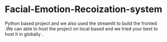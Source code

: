 # Facial-Emotion-Recoization-system
Python based project and we also used the streamlit to build the fronted .We can able to host the project on local based and we tried your best to host it in globally .
